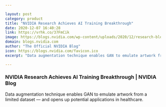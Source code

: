 ```yaml
---

layout: post
category: product
title: "NVIDIA Research Achieves AI Training Breakthrough"
date: 2020-12-07 16:40:28
link: https://vrhk.co/37FmCik
image: https://blogs.nvidia.com/wp-content/uploads/2020/12/research-blog-NeuralIPS-styleGAN-hero3-1280x680-1.jpg
domain: blogs.nvidia.com
author: "The Official NVIDIA Blog"
icon: https://blogs.nvidia.com/favicon.ico
excerpt: "Data augmentation technique enables GAN to emulate artwork from a limited dataset — and opens up potential applications in healthcare."

---
```


### NVIDIA Research Achieves AI Training Breakthrough | NVIDIA Blog

Data augmentation technique enables GAN to emulate artwork from a limited dataset — and opens up potential applications in healthcare.